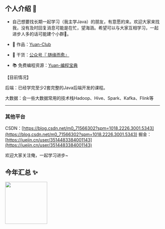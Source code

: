 ## 个人介绍 👋
- 自己想要找长期一起学习（我主学Java）的朋友，有意愿的来。欢迎大家来找我，没有及时回复消息可能是在忙，望海涵。希望可以与大家互相学习，一起进步人多的话可能建个小群🥰。

- 🏡 作品：<a href="https://yuan-club.inscode.cc/" target="_blank">Yuan-Club</a>
- 🌱 干货：<a href="https://s11.ax1x.com/2024/02/27/pFdNRKI.jpg" target="_blank">公众号『 随缘而愈』</a>
- 📚 免费编程资源：<a href="https://yuan-doc-master.inscode.cc/" target="_blank">Yuan-编程宝典</a> 

【目前情况】

后端：已经学完至少2套完整的Java后端开发的课程。

大数据：会一些大数据常用的技术栈Hadoop、Hive、Spark、Kafka、Flink等

------------------------------------------------------------------------------------------------------------

### 其他平台

CSDN：[https://blog.csdn.net/m0_71566302?spm=1018.2226.3001.5343](https://blog.csdn.net/m0_71566302?spm=1018.2226.3001.5343)
掘金：[https://juejin.cn/user/3514483384001143](https://juejin.cn/user/3514483384001143)

欢迎大家关注俺，一起学习进步~

## 今年汇总 ✨
<img align="" height="137px" src="https://github-readme-stats.vercel.app/api/top-langs/?username=yyzhyds&hide_title=true&hide_border=true&layout=compact&bg_color=0,73FA79,73FDFF,D783FF&theme=graywhite&locale=cn" />
